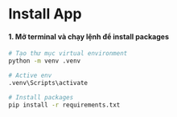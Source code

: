# Install App

#### 1. Mở terminal và chạy lệnh để install packages

```bash
# Tạo thư mục virtual environment
python -m venv .venv

# Active env
.venv\Scripts\activate

# Install packages
pip install -r requirements.txt
```


    
    